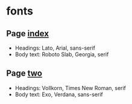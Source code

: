 # fonts

## Page [index](https://mentosti.github.io/fonts/index.html)
+ Headings: Lato, Arial, sans-serif
+ Body text: Roboto Slab, Georgia, serif

## Page [two](https://mentosti.github.io/fonts/two.html)
+ Headings: Vollkorn, Times New Roman, serif
+ Body text: Exo, Verdana, sans-serif